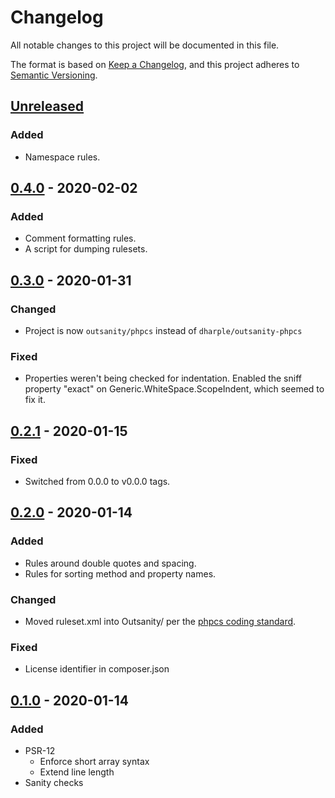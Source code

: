 # Changelog
All notable changes to this project will be documented in this file.

The format is based on [Keep a Changelog](https://keepachangelog.com/en/1.0.0/),
and this project adheres to [Semantic Versioning](https://semver.org/spec/v2.0.0.html).

## [Unreleased]
### Added
- Namespace rules.

## [0.4.0] - 2020-02-02
### Added
- Comment formatting rules.
- A script for dumping rulesets.

## [0.3.0] - 2020-01-31
### Changed
- Project is now `outsanity/phpcs` instead of `dharple/outsanity-phpcs`

### Fixed
- Properties weren't being checked for indentation.  Enabled the sniff property
  "exact" on Generic.WhiteSpace.ScopeIndent, which seemed to fix it.

## [0.2.1] - 2020-01-15
### Fixed
- Switched from 0.0.0 to v0.0.0 tags.

## [0.2.0] - 2020-01-14
### Added
- Rules around double quotes and spacing.
- Rules for sorting method and property names.

### Changed
- Moved ruleset.xml into Outsanity/ per the [phpcs coding standard].

### Fixed
- License identifier in composer.json

## [0.1.0] - 2020-01-14
### Added
- PSR-12
  - Enforce short array syntax
  - Extend line length
- Sanity checks

[Unreleased]: https://github.com/dharple/outsanity-phpcs/compare/v0.4.0...master
[0.4.0]: https://github.com/dharple/outsanity-phpcs/compare/v0.3.0...v0.4.0
[0.3.0]: https://github.com/dharple/outsanity-phpcs/compare/v0.2.1...v0.3.0
[0.2.1]: https://github.com/dharple/outsanity-phpcs/compare/v0.2.0...v0.2.1
[0.2.0]: https://github.com/dharple/outsanity-phpcs/compare/v0.1.0...v0.2.0
[0.1.0]: https://github.com/dharple/outsanity-phpcs/releases/tag/v0.1.0

[phpcs coding standard]: https://github.com/squizlabs/PHP_CodeSniffer/wiki/Coding-Standard-Tutorial
